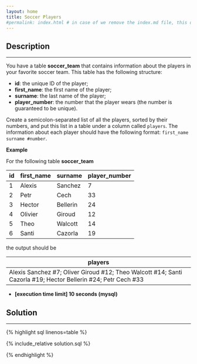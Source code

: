 ```yaml
---
layout: home
title: Soccer Players
#permalink: index.html # in case of we remove the index.md file, this doc will be the index page
---
```


<div class="row">
<div class="columnStmt" markdown="1">

## Description

---

You have a table **soccer_team** that contains information about the players in your favorite soccer team. This table has the following structure:

- **id**: the unique ID of the player;
- **first_name**: the first name of the player;
- **surname**: the last name of the player;
- **player_number**: the number that the player wears (the number is guaranteed to be unique).

Create a semicolon-separated list of all the players, sorted by their numbers, and put this list in a table under a column called <code>players</code>. The information about each player should have the following format: <code>first_name surname #number</code>.

**Example**

For the following table **soccer_team**

| id  | first_name | surname  | player_number |
| --- | ---------- | -------- | ------------- |
| 1   | Alexis     | Sanchez  | 7             |
| 2   | Petr       | Cech     | 33            |
| 3   | Hector     | Bellerin | 24            |
| 4   | Olivier    | Giroud   | 12            |
| 5   | Theo       | Walcott  | 14            |
| 6   | Santi      | Cazorla  | 19            |

the output should be

| players                                                                                                       |
| ------------------------------------------------------------------------------------------------------------- |
| Alexis Sanchez #7; Oliver Giroud #12; Theo Walcott #14; Santi Cazorla #19; Hector Bellerin #24; Petr Cech #33 |

- **[execution time limit] 10 seconds (mysql)**

</div>
<div class="columnSol" markdown="1">

## Solution

---

{% highlight sql linenos=table %}

{% include_relative solution.sql %}

{% endhighlight %}

</div>
</div>
